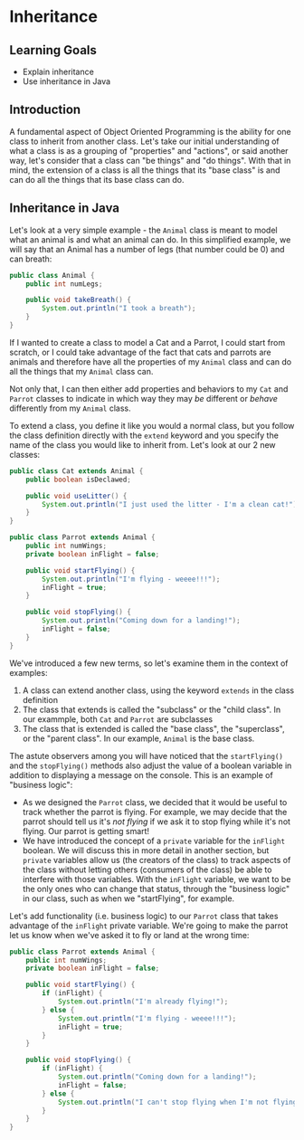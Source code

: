 # Inheritance

## Learning Goals

- Explain inheritance
- Use inheritance in Java

## Introduction

A fundamental aspect of Object Oriented Programming is the ability for one class
to inherit from another class. Let's take our initial understanding of what a
class is as a grouping of "properties" and "actions", or said another way, let's
consider that a class can "be things" and "do things". With that in mind, the
extension of a class is all the things that its "base class" is and can do all
the things that its base class can do.

## Inheritance in Java

Let's look at a very simple example - the `Animal` class is meant to model what
an animal is and what an animal can do. In this simplified example, we will say
that an Animal has a number of legs (that number could be 0) and can breath:

```java
public class Animal {
    public int numLegs;

    public void takeBreath() {
        System.out.println("I took a breath");
    }
}
```

If I wanted to create a class to model a Cat and a Parrot, I could start from
scratch, or I could take advantage of the fact that cats and parrots are animals
and therefore have all the properties of my `Animal` class and can do all the
things that my `Animal` class can.

Not only that, I can then either add properties and behaviors to my `Cat` and
`Parrot` classes to indicate in which way they may _be_ different or _behave_
differently from my `Animal` class.

To extend a class, you define it like you would a normal class, but you follow
the class definition directly with the `extend` keyword and you specify the name
of the class you would like to inherit from. Let's look at our 2 new classes:

```java
public class Cat extends Animal {
    public boolean isDeclawed;

    public void useLitter() {
        System.out.println("I just used the litter - I'm a clean cat!");
    }
}
```

```java
public class Parrot extends Animal {
    public int numWings;
    private boolean inFlight = false;

    public void startFlying() {
        System.out.println("I'm flying - weeee!!!");
        inFlight = true;
    }

    public void stopFlying() {
        System.out.println("Coming down for a landing!");
        inFlight = false;
    }
}
```

We've introduced a few new terms, so let's examine them in the context of
examples:

1. A class can extend another class, using the keyword `extends` in the class
   definition
2. The class that extends is called the "subclass" or the "child class". In our
   exammple, both `Cat` and `Parrot` are subclasses
3. The class that is extended is called the "base class", the "superclass", or
   the "parent class". In our example, `Animal` is the base class.

The astute observers among you will have noticed that the `startFlying()` and
the `stopFlying()` methods also adjust the value of a boolean variable in
addition to displaying a message on the console. This is an example of "business
logic":

- As we designed the `Parrot` class, we decided that it would be useful to track
  whether the parrot is flying. For example, we may decide that the parrot
  should tell us it's _not flying_ if we ask it to stop flying while it's not
  flying. Our parrot is getting smart!
- We have introduced the concept of a `private` variable for the `inFlight`
  boolean. We will discuss this in more detail in another section, but `private`
  variables allow us (the creators of the class) to track aspects of the class
  without letting others (consumers of the class) be able to interfere with
  those variables. With the `inFlight` variable, we want to be the only ones who
  can change that status, through the "business logic" in our class, such as
  when we "startFlying", for example.

Let's add functionality (i.e. business logic) to our `Parrot` class that takes
advantage of the `inFlight` private variable. We're going to make the parrot let
us know when we've asked it to fly or land at the wrong time:

```java
public class Parrot extends Animal {
    public int numWings;
    private boolean inFlight = false;

    public void startFlying() {
        if (inFlight) {
            System.out.println("I'm already flying!");
        } else {
            System.out.println("I'm flying - weeee!!!");
            inFlight = true;
        }
    }

    public void stopFlying() {
        if (inFlight) {
            System.out.println("Coming down for a landing!");
            inFlight = false;
        } else {
            System.out.println("I can't stop flying when I'm not flying!");
        }
    }
}
```

